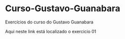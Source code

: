 # Curso-Gustavo-Guanabara
Exercícios do curso do Gustavo Guanabara

Aqui neste link está localizado o <a herf="https://medium.com/@afonsopacifer/pensando-em-urls-no-github-3517d97249d0">exercicio 01</a>
